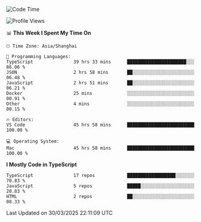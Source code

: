 <!--START_SECTION:waka-->
![Code Time](http://img.shields.io/badge/Code%20Time-7%2C507%20hrs%2015%20mins-blue)

![Profile Views](http://img.shields.io/badge/Profile%20Views-1-blue)

📊 **This Week I Spent My Time On** 

```text
🕑︎ Time Zone: Asia/Shanghai

💬 Programming Languages: 
TypeScript               39 hrs 33 mins      ██████████████████████░░░   86.06 % 
JSON                     2 hrs 58 mins       ██░░░░░░░░░░░░░░░░░░░░░░░   06.48 % 
JavaScript               2 hrs 51 mins       ██░░░░░░░░░░░░░░░░░░░░░░░   06.21 % 
Docker                   25 mins             ░░░░░░░░░░░░░░░░░░░░░░░░░   00.91 % 
Other                    4 mins              ░░░░░░░░░░░░░░░░░░░░░░░░░   00.15 % 

🔥 Editors: 
VS Code                  45 hrs 58 mins      █████████████████████████   100.00 % 

💻 Operating System: 
Mac                      45 hrs 58 mins      █████████████████████████   100.00 % 
```

**I Mostly Code in TypeScript** 

```text
TypeScript               17 repos            ██████████████████░░░░░░░   70.83 % 
JavaScript               5 repos             █████░░░░░░░░░░░░░░░░░░░░   20.83 % 
HTML                     2 repos             ██░░░░░░░░░░░░░░░░░░░░░░░   08.33 % 
```




 Last Updated on 30/03/2025 22:11:09 UTC
<!--END_SECTION:waka-->
